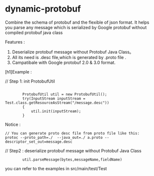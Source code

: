 # dynamic-protobuf
Combine the schema of protobuf and the flexible of json format. 
It helps you parse any message which is serialized by Google protobuf  without  compiled protobuf java class

Features :
1. Deserialize protobuf message without Protobuf Java Class。
2. All its need is .desc file,which is generated by .proto file .
3. Campatibale with Google protobuf 2.0 & 3.0 format. 



[h1]Example : 

// Step 1: init ProtobufUtil
```
        
        ProtobufUtil util = new ProtobufUtil();
        try(InputStream inputStream = Test.class.getResourceAsStream("/message.desc"))
        {
            util.init(inputStream);
        }
 ```     
 Notice :
 ```
 // You can generate proto desc file from proto file like this:
protoc --proto_path=./  --java_out=./ a.proto --descriptor_set_out=message.desc
 ```
 
// Step2 : deserialize protobuf message without Protobuf Java Class

```
        util.parseMessage(bytes,messageName,fieldName)
```
you can refer to the examples in src/main/test/Test
